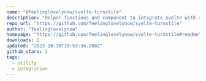 ```yaml
---
name: "@feelinglovelynow/svelte-turnstile"
description: "Helper functions and component to integrate Svelte with an invisible Cloudflare Turnstile form validator"
repo_url: "https://github.com/feelinglovelynow/svelte-turnstile"
author: "feelinglovelynow"
homepage: "https://github.com/feelinglovelynow/svelte-turnstile#readme"
downloads: 1
updated: "2023-10-30T10:53:34.288Z"
github_stars: 1
tags: 
  - utility
  - integration
---
```

